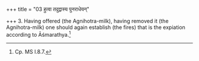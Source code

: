 +++
title = "03 हुत्वा तदुद्वास्य पुनराधेयन्"

+++
3. Having offered (the Agnihotra-milk), having removed it (the Agnihotra-milk) one should again establish (the fires) that is the expiation according to Āśmarathya.[^1]  


[^1]: Cp. MS I.8.7.
